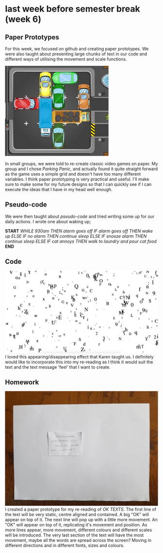 # last week before semester break (week 6)

## Paper Prototypes

For this week, we focused on github and creating paper prototypes. We were also taught about presenting large chunks of text in our code and different ways of utilising the movement and scale functions. 


![](parkingPanic.jpg)

In small groups, we were told to re-create classic video games on paper. My group and I chose *Parking Panic*, and actually found it quite straight forward as the game uses a simple grid and doesn't have too many different variables. I think paper prototyping is very practical and useful. I'll make sure to make some for my future designs so that I can quickly see if I can execute the ideas that I have in my head well enough. 

## Pseudo-code

We were then taught about *pseudo-code* and tried writing some up for our daily actions. I wrote one about waking up; 

  **START** 
  *WHILE 930am THEN alarm goes off* 
  *IF alarm goes off THEN wake up* 
  *ELSE IF no alarm THEN continue sleep* 
  *ELSE IF snooze alarm THEN continue sleep*
  *ELSE IF cat annoys THEN walk to laundry and pour cat food* 
  **END**

## Code

![](disappearingLetters.jpg)
I loved this appearing/disappearing effect that Karen taught us. I definitely would like to incorporate this into my re-reading as I think it would suit the text and the text message 'feel' that I want to create.

## Homework

![](trial1.gif)
I created a paper prototype for my re-reading of *OK TEXTS*. The first line of the text will be very static, centre aligned and contained. A big "OK" will appear on top of it. The next line will pop up with a little more movement. An "OK" will appear on top of it, replicating it's movement and position. As more lines appear, more movement, different colours and different scales will be introduced. The very last section of the text will have the most movement, maybe all the words are spread across the screen? Moving in different directions and in different fonts, sizes and colours. 
